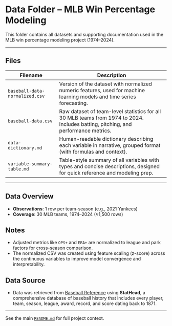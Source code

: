 # Data Folder – MLB Win Percentage Modeling

This folder contains all datasets and supporting documentation used in the MLB win percentage modeling project (1974–2024).

---

## Files

| Filename | Description |
|----------|-------------|
| `baseball-data-normalized.csv` | Version of the dataset with normalized numeric features, used for machine learning models and time series forecasting. |
| `baseball-data.csv` | Raw dataset of team-level statistics for all 30 MLB teams from 1974 to 2024. Includes batting, pitching, and performance metrics. |
| `data-dictionary.md` | Human-readable dictionary describing each variable in narrative, grouped format (with formulas and context). |
| `variable-summary-table.md` | Table-style summary of all variables with types and concise descriptions, designed for quick reference and modeling prep. |

---

## Data Overview

- **Observations**: 1 row per team-season (e.g., 2021 Yankees)
- **Coverage**: 30 MLB teams, 1974–2024 (≈1,500 rows)

## Notes

- Adjusted metrics like `OPS+` and `ERA+` are normalized to league and park factors for cross-season comparison.
- The normalized CSV was created using feature scaling (z-score) across the continuous variables to improve model convergence and interpretability.

## Data Source

- Data was retrieved from [Baseball Reference](https://www.baseball-reference.com/) using **StatHead**, a comprehensive database of baseball history that includes every player, team, season, league, award, record, and score dating back to 1871.
---

 See the main [`README.md`](../README.md) for full project context.
